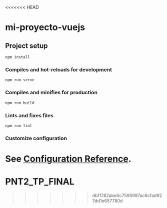 <<<<<<< HEAD
# mi-proyecto-vuejs

## Project setup
```
npm install
```

### Compiles and hot-reloads for development
```
npm run serve
```

### Compiles and minifies for production
```
npm run build
```

### Lints and fixes files
```
npm run lint
```

### Customize configuration
See [Configuration Reference](https://cli.vuejs.org/config/).
=======
# PNT2_TP_FINAL
>>>>>>> db11782abe0c7595997ac6cfad927dd1e657780d
